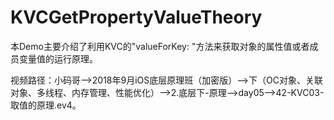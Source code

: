 # KVCGetPropertyValueTheory
本Demo主要介绍了利用KVC的"valueForKey: "方法来获取对象的属性值或者成员变量值的运行原理。

视频路径：小码哥——>2018年9月iOS底层原理班（加密版）——>下（OC对象、关联对象、多线程、内存管理、性能优化）——>2.底层下-原理——>day05——>42-KVC03-取值的原理.ev4。
